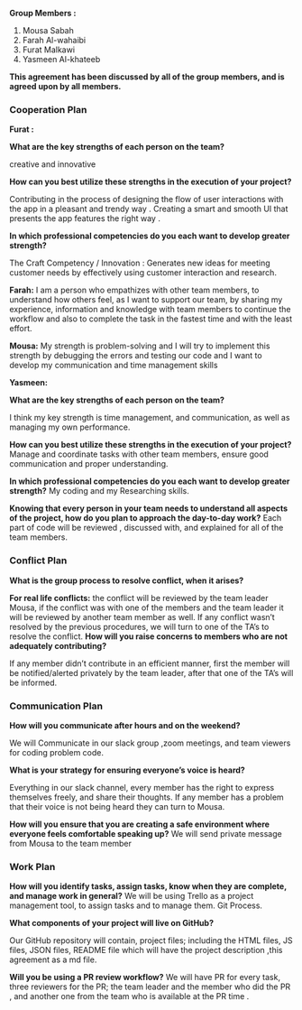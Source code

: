 **Group Members :**

1. Mousa Sabah
2. Farah Al-wahaibi
3. Furat Malkawi
4. Yasmeen Al-khateeb

**This agreement has been discussed by all of the group members, and is agreed upon by all members.** 
 
### Cooperation Plan
**Furat :** 

**What are the key strengths of each person on the team?**

creative and innovative

**How can you best utilize these strengths in the execution of your project?**

Contributing in the process of designing the flow of user interactions with the app
in a pleasant and trendy way . Creating a smart and smooth UI that presents the app
features the right way .

**In which professional competencies do you each want to develop greater strength?**

The Craft Competency / Innovation :
Generates new ideas for meeting customer needs by effectively using customer interaction and research.

**Farah:**
I am a person who empathizes with other team members, to understand how others feel, as I want to support our team, by sharing my experience, information and knowledge with team members to continue the workflow and also to complete the task in the fastest time and with the least effort.

**Mousa:**
My strength is problem-solving and I will try to implement this strength by debugging the errors and testing our code and I want to develop my communication and time management skills

**Yasmeen:**

**What are the key strengths of each person on the team?**

I think my key strength is time management, and communication, as well as managing my own performance.

**How can you best utilize these strengths in the execution of your project?**
Manage and coordinate tasks with other team members, ensure good communication and proper understanding. 

**In which professional competencies do you each want to develop greater strength?**
My coding and my Researching skills.


**Knowing that every person in your team needs to understand all aspects of the project, how do you plan to approach the day-to-day work?**
Each part of code will be reviewed , discussed with, and explained for all of the team members. 
 
### Conflict Plan
 
**What is the group process to resolve conflict, when it arises?**

**For real life conflicts:** the conflict will be reviewed by the team leader Mousa, if the conflict was with one of the members and the team leader it will be reviewed by another team member as well. If any conflict wasn’t resolved by the previous procedures, we will turn to one of the TA’s to resolve the conflict. 
**How will you raise concerns to members who are not adequately contributing?**

If any member didn’t contribute in an efficient manner, first the member will be notified/alerted privately by the team leader, after that one of the TA’s will be informed. 

### Communication Plan

**How will you communicate after hours and on the weekend?**

We will Communicate in our slack group ,zoom meetings, and team viewers for coding problem code.

**What is your strategy for ensuring everyone’s voice is heard?**

Everything in our slack channel, every member has the right to express themselves freely, and share their thoughts. If any member has a problem that their voice is  not being heard they can turn to Mousa. 

 
**How will you ensure that you are creating a safe environment where everyone feels comfortable speaking up?**
We will send private message from Mousa to the team member


### Work Plan
 
**How will you identify tasks, assign tasks, know when they are complete, and manage work in general?**
We will be using Trello as a project management tool, to assign tasks and to manage them. 
Git Process.
 
**What components of your project will live on GitHub?**

Our GitHub repository  will contain, project files; including the HTML files, JS files, JSON files, README file which will have the project description ,this agreement as a md file. 


**Will you be using a PR review workflow?**
We will  have PR for every task, three reviewers for the PR; the team leader and the member who did the PR , and another one from the team who is available at the PR time .
 
 
 
 
 
 
